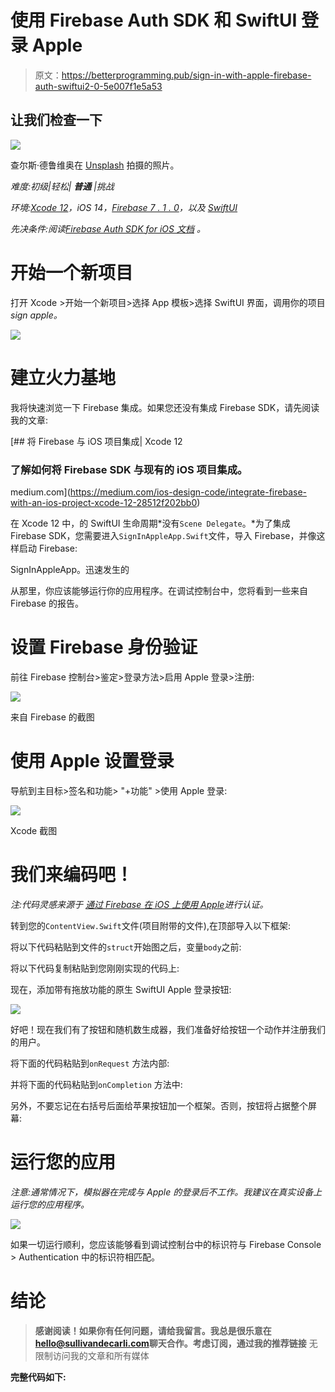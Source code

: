 # 使用 Firebase Auth SDK 和 SwiftUI 登录 Apple

> 原文：<https://betterprogramming.pub/sign-in-with-apple-firebase-auth-swiftui2-0-5e007f1e5a53>

## 让我们检查一下

![](img/fd5eaa961244e62c9fe0464a2ba12e05.png)

查尔斯·德鲁维奥在 [Unsplash](https://unsplash.com/s/photos/mobile-app?utm_source=unsplash&utm_medium=referral&utm_content=creditCopyText) 拍摄的照片。

*难度:初级|轻松|* ***普通*** *|挑战*

*环境:*[*Xcode 12*](https://developer.apple.com/xcode/)*，iOS 14，*[*Firebase 7 . 1 . 0*](https://firebase.google.com/support/release-notes/ios)*，以及* [*SwiftUI*](https://developer.apple.com/xcode/swiftui/)

*先决条件:阅读*[*Firebase Auth SDK for iOS 文档*](https://firebase.google.com/docs/auth/ios/apple) *。*

# 开始一个新项目

打开 Xcode >开始一个新项目>选择 App 模板>选择 SwiftUI 界面，调用你的项目*sign apple。*

![](img/9e8fe1d42484160dea11539f240b559a.png)

# 建立火力基地

我将快速浏览一下 Firebase 集成。如果您还没有集成 Firebase SDK，请先阅读我的文章:

[](https://medium.com/ios-design-code/integrate-firebase-with-an-ios-project-xcode-12-28512f202bb0) [## 将 Firebase 与 iOS 项目集成| Xcode 12

### 了解如何将 Firebase SDK 与现有的 iOS 项目集成。

medium.com](https://medium.com/ios-design-code/integrate-firebase-with-an-ios-project-xcode-12-28512f202bb0) 

在 Xcode 12 中，的 SwiftUI 生命周期*没有`Scene Delegate`。*为了集成 Firebase SDK，您需要进入`SignInAppleApp.Swift`文件，导入 Firebase，并像这样启动 Firebase:

SignInAppleApp。迅速发生的

从那里，你应该能够运行你的应用程序。在调试控制台中，您将看到一些来自 Firebase 的报告。

# 设置 Firebase 身份验证

前往 Firebase 控制台>鉴定>登录方法>启用 Apple 登录>注册:

![](img/e1bf51a48718c6d79bfa6113c832678a.png)

来自 Firebase 的截图

# 使用 Apple 设置登录

导航到主目标>签名和功能> "+功能" >使用 Apple 登录:

![](img/8b4836f3aeb47816ba5b7210ca8bc6cd.png)

Xcode 截图

# 我们来编码吧！

*注:代码灵感来源于* [*通过 Firebase 在 iOS 上使用 Apple*](https://firebase.google.com/docs/auth/ios/apple)*进行认证。*

转到您的`ContentView.Swift`文件(项目附带的文件),在顶部导入以下框架:

将以下代码粘贴到文件的`struct`开始图之后，变量`body`之前:

将以下代码复制粘贴到您刚刚实现的代码上:

现在，添加带有拖放功能的原生 SwiftUI Apple 登录按钮:

![](img/a488f2d24a736f134913526812e61acd.png)

好吧！现在我们有了按钮和随机数生成器，我们准备好给按钮一个动作并注册我们的用户。

将下面的代码粘贴到`onRequest` 方法内部:

并将下面的代码粘贴到`onCompletion` 方法中:

另外，不要忘记在右括号后面给苹果按钮加一个框架。否则，按钮将占据整个屏幕:

# 运行您的应用

*注意:通常情况下，模拟器在完成与 Apple 的登录后不工作。我建议在真实设备上运行您的应用程序。*

![](img/fdfc9cc1af48e4ffbf453802eaa4454f.png)

如果一切运行顺利，您应该能够看到调试控制台中的标识符与 Firebase Console > Authentication 中的标识符相匹配。

# 结论

> **感谢阅读！如果你有任何问题，请给我留言。我总是很乐意在**[**hello@sullivandecarli.com**](mailto:hello@sullivandecarli.com)**聊天合作。考虑订阅，通过我的推荐链接** 无限制访问我的文章和所有媒体[](https://sullivan-decarli.medium.com/membership)

**完整代码如下:**
